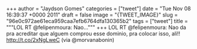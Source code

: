 
+++
author = "Jaydson Gomes"
categories = ["tweet"]
date = "Tue Nov 08 16:39:37 +0000 2011"
draft = false
image = "{TWEET_IMAGE}"
slug = "96e0c972ae61eca959caa7efb6764dfa130365b2"
tags = ["tweet"]
title = """LOL RT @felipenmoura: Nao..."""
+++
LOL RT @felipenmoura: Nao da pra acreditar que alguem comprou esse dominio, pra colocar isso, ali!! http://t.co/2xNgLweC (via @morvanabonin)
